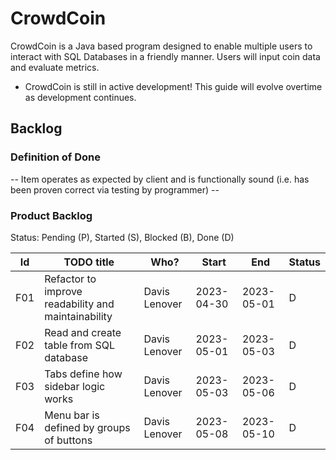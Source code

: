# CrowdCoin
CrowdCoin is a Java based program designed to enable multiple users to interact with SQL Databases in a friendly manner. Users will input coin data and evaluate metrics.
- CrowdCoin is still in active development! This guide will evolve overtime as development continues.

## Backlog

### Definition of Done

-- Item operates as expected by client and is functionally sound (i.e. has been proven correct via testing by programmer) --

### Product Backlog
Status: Pending (P), Started (S), Blocked (B), Done (D)

| Id  | TODO title                                        | Who?               | Start      | End        | Status |
|:---:|---------------------------------------------------|--------------------|------------|------------|--------|
| F01 | Refactor to improve readability and maintainability | Davis Lenover      | 2023-04-30 | 2023-05-01 | D      |
| F02 | Read and create table from SQL database           | Davis Lenover      | 2023-05-01 | 2023-05-03 | D      |
| F03 | Tabs define how sidebar logic works               | Davis Lenover      | 2023-05-03 | 2023-05-06 | D      |
| F04 | Menu bar is defined by groups of buttons          | Davis Lenover      | 2023-05-08 | 2023-05-10 | D      |
